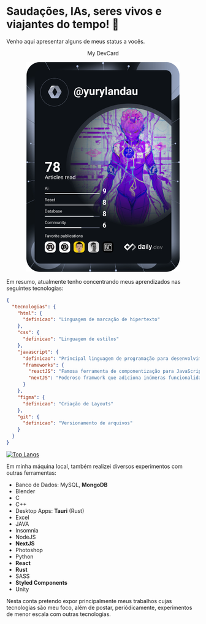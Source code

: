 # Saudações, IAs, seres vivos e viajantes do tempo! 🤖

Venho aqui apresentar alguns de meus status a vocês.
  <p align="center">My DevCard</p>  
<p align="center">
<a target="_blank" href="https://app.daily.dev/YuryLandau" ><img src="https://github.com/YuryLandau/YuryLandau/blob/main/devcard.svg"" width="400" alt="Yury Landau van Putten's Dev Card"/></a>
</p>

Em resumo, atualmente tenho concentrando meus aprendizados nas seguintes tecnologias: 

```json
{
  "tecnologias": {
    "html": { 
      "definicao": "Linguagem de marcação de hipertexto" 
    },
    "css": { 
      "definicao": "Linguagem de estilos" 
    },
    "javascript": {
      "definicao": "Principal linguagem de programação para desenvolvimento web front-end",
      "frameworks": {
        "reactJS": "Famosa ferramenta de componentização para JavaScript",
        "nextJS": "Poderoso framwork que adiciona inúmeras funcionalidades ao React, como a de gerenciar a renderização da aplicação entre o Servidor e o Cliente."
      }
    },
    "figma": { 
      "definicao": "Criação de Layouts" 
    },
    "git": { 
      "definicao": "Versionamento de arquivos" 
    }
  }
}
```
[![Top Langs](https://github-readme-stats.vercel.app/api/top-langs/?username=YuryLandau)](https://github.com/YuryLandau/github-readme-stats) 

Em minha máquina local, também realizei diversos experimentos com outras ferramentas: 
- Banco de Dados: MySQL, __MongoDB__
- Blender
- C
- C++
- Desktop Apps: __Tauri__ (Rust)
- Excel
- JAVA
- Insomnia
- NodeJS
- __NextJS__
- Photoshop
- Python
- __React__
- __Rust__
- SASS
- __Styled Components__
- Unity

Nesta conta pretendo expor principalmente meus trabalhos cujas tecnologias são meu foco, além de postar, periódicamente, experimentos de menor escala com outras tecnologias.


